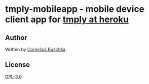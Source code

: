 # tmply-mobileapp - mobile device client app for [tmply at heroku](https://tmply.herokuapp.com)

## Author
Written by [Cornelius Buschka](https://github.com/cbuschka).

## License

[GPL-3.0](LICENSE)
